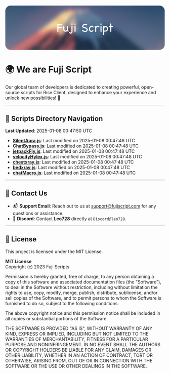 ![Banner](.github/b.webp)

# 🌍 **We are Fuji Script**

Our global team of developers is dedicated to creating powerful, open-source scripts for Rise Client, designed to enhance your experience and unlock new possibilities! 🌟

---
<!-- SCRIPTS_NAVIGATION_START -->
## 📂 **Scripts Directory Navigation**

**Last Updated**: 2025-01-08 00:47:50 UTC

- **[SilentAura.js](scripts/SilentAura.js)**: Last modified on 2025-01-08 00:47:48 UTC
- **[ChatBypass.js](scripts/ChatBypass.js)**: Last modified on 2025-01-08 00:47:48 UTC
- **[jetpackFly.js](scripts/jetpackFly.js)**: Last modified on 2025-01-08 00:47:48 UTC
- **[velocityHylex.js](scripts/velocityHylex.js)**: Last modified on 2025-01-08 00:47:48 UTC
- **[chestxray.js](scripts/chestxray.js)**: Last modified on 2025-01-08 00:47:48 UTC
- **[bedxray.js](scripts/bedxray.js)**: Last modified on 2025-01-08 00:47:48 UTC
- **[chatMacro.js](scripts/chatMacro.js)**: Last modified on 2025-01-08 00:47:48 UTC

<!-- SCRIPTS_NAVIGATION_END -->

---

## 💬 **Contact Us**  
- 📬 **Support Email**: Reach out to us at [support@fujiscript.com](mailto:support@fujiscript.com) for any questions or assistance.  
- 💬 **Discord**: Contact **Leo728** directly at `Discord@leo728`.

---

## 📜 **License**

This project is licensed under the MIT License.  

**MIT License**  
Copyright (c) 2023 Fuji Scripts  

Permission is hereby granted, free of charge, to any person obtaining a copy of this software and associated documentation files (the "Software"), to deal in the Software without restriction, including without limitation the rights to use, copy, modify, merge, publish, distribute, sublicense, and/or sell copies of the Software, and to permit persons to whom the Software is furnished to do so, subject to the following conditions:  

The above copyright notice and this permission notice shall be included in all copies or substantial portions of the Software.  

THE SOFTWARE IS PROVIDED "AS IS", WITHOUT WARRANTY OF ANY KIND, EXPRESS OR IMPLIED, INCLUDING BUT NOT LIMITED TO THE WARRANTIES OF MERCHANTABILITY, FITNESS FOR A PARTICULAR PURPOSE AND NONINFRINGEMENT. IN NO EVENT SHALL THE AUTHORS OR COPYRIGHT HOLDERS BE LIABLE FOR ANY CLAIM, DAMAGES OR OTHER LIABILITY, WHETHER IN AN ACTION OF CONTRACT, TORT OR OTHERWISE, ARISING FROM, OUT OF OR IN CONNECTION WITH THE SOFTWARE OR THE USE OR OTHER DEALINGS IN THE SOFTWARE.  
